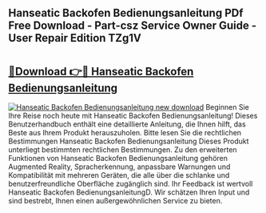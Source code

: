 ## Hanseatic Backofen Bedienungsanleitung PDf Free Download - Part-csz Service Owner Guide - User Repair Edition TZg1V

# <h2><a href="http://df3tuq.blite.top/?on=Hanseatic+Backofen+Bedienungsanleitung">🔗Download 👉🔴 Hanseatic Backofen Bedienungsanleitung</a></h2>

[![Hanseatic Backofen Bedienungsanleitung new download](https://i.imgur.com/lujVjoI.png)](http://df3tuq.blite.top/?on=Hanseatic+Backofen+Bedienungsanleitung)
Beginnen Sie Ihre Reise noch heute mit Hanseatic Backofen Bedienungsanleitung! Dieses Benutzerhandbuch enthält eine detaillierte Anleitung, die Ihnen hilft, das Beste aus Ihrem Produkt herauszuholen. Bitte lesen Sie die rechtlichen Bestimmungen Hanseatic Backofen Bedienungsanleitung Dieses Produkt unterliegt bestimmten rechtlichen Bestimmungen. Zu den erweiterten Funktionen von Hanseatic Backofen Bedienungsanleitung gehören Augmented Reality, Spracherkennung, anpassbare Warnungen und Kompatibilität mit mehreren Geräten, die alle über die schlanke und benutzerfreundliche Oberfläche zugänglich sind. Ihr Feedback ist wertvoll Hanseatic Backofen BedienungsanleitungD. Wir schätzen Ihren Input und sind bestrebt, Ihnen einen außergewöhnlichen Service zu bieten.
